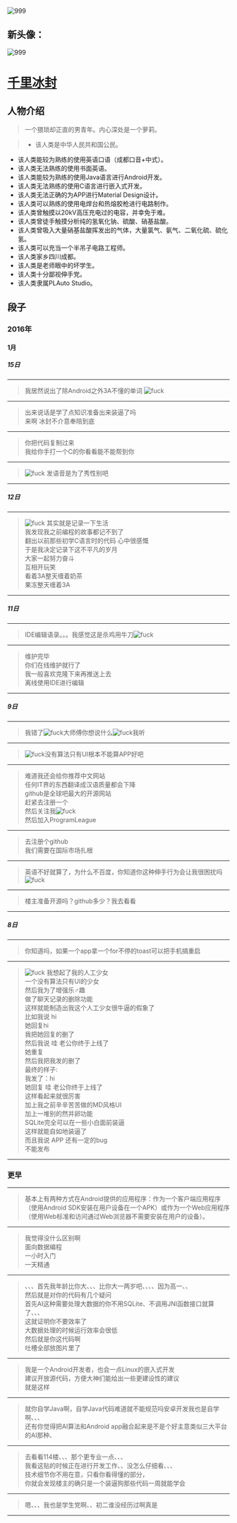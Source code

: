 ![999](https://github.com/ice1000/dialogs/blob/master/icon/ice1000.jpg)<br/>

## 新头像：
![999](https://github.com/ice1000/dialogs/blob/master/icon/ice1000.png)
# [千里冰封](https://github.com/ice1000)

## 人物介绍

> 一个猥琐却正直的男青年。内心深处是一个萝莉。

>+ 该人类是中华人民共和国公民。
+ 该人类能较为熟练的使用英语口语（成都口音+中式）。
+ 该人类无法熟练的使用书面英语。
+ 该人类能较为熟练的使用Java语言进行Android开发。
+ 该人类无法熟练的使用C语言进行嵌入式开发。
+ 该人类无法正确的为APP进行Material Design设计。
+ 该人类可以熟练的使用电焊台和热熔胶枪进行电路制作。
+ 该人类曾触摸以20kV高压充电过的电容，并幸免于难。
+ 该人类曾徒手触摸分析纯的氢氧化钠、硫酸、硝基盐酸。
+ 该人类曾吸入大量硝基盐酸挥发出的气体，大量氯气、氨气、二氧化硫、硫化氢。
+ 该人类可以充当一个半吊子电路工程师。
+ 该人类家乡四川成都。
+ 该人类是老师眼中的坏学生。
+ 该人类十分鄙视伸手党。
+ 该人类隶属PLAuto Studio。

## 段子

### 2016年

#### 1月

##### 15日

---
> 我居然说出了除Android之外3A不懂的单词
![fuck](https://github.com/ice1000/dialogs/blob/master/raw/ice1000_0x00.gif)

---
> 出来说话是学了点知识准备出来装逼了吗<br/>
来啊 冰封不介意奉陪到底

---
> 你把代码复制过来<br/>
我给你手打一个C的你看看能不能帮到你

---
> ![fuck](https://github.com/ice1000/dialogs/blob/master/raw/ice1000_0x00.gif)
发语音是为了秀性别吧<br/>

---
##### 12日

---
> ![fuck](https://github.com/ice1000/dialogs/blob/master/raw/ice1000_0x00.gif)
其实就是记录一下生活<br/>
我发现我之前编程的故事都记不到了<br/>
翻出以前那些初学C语言时的代码 心中很感慨<br/>
于是我决定记录下这不平凡的岁月<br/>
大家一起努力奋斗<br/>
互相开玩笑<br/>
看着3A整天缠着奶茶<br/>
果冻整天缠着3A<br/>

---
##### 11日

---
> IDE编辑语录。。。我感觉这是杀鸡用牛刀![fuck](https://github.com/ice1000/dialogs/blob/master/raw/ice1000_0x00.gif)

---
> 维护完毕<br/>
你们在线维护就行了<br/>
我一般喜欢克隆下来再推送上去<br/>
离线使用IDE进行编辑<br/>

---
##### 9日

---
> 我错了![fuck](https://github.com/ice1000/dialogs/blob/master/raw/ice1000_0x00.gif)大师傅你想说什么![fuck](https://github.com/ice1000/dialogs/blob/master/raw/ice1000_0x00.gif)我听

---
> ![fuck](https://github.com/ice1000/dialogs/blob/master/raw/ice1000_0x00.gif)没有算法只有UI根本不能算APP好吧

---
> 难道我还会给你推荐中文网站<br/>
任何IT界的东西翻译成汉语质量都会下降<br/>
github是全球吧最大的开源网站<br/>
赶紧去注册一个<br/>
然后关注我![fuck](https://github.com/ice1000/dialogs/blob/master/raw/ice1000_0x00.gif)<br/>
然后加入ProgramLeague<br/>

---
> 去注册个github<br/>
我们需要在国际市场扎根

---
> 英语不好就算了，为什么不百度，你知道你这种伸手行为会让我很困扰吗![fuck](https://github.com/ice1000/dialogs/blob/master/raw/ice1000_0x00.gif)

---
> 楼主准备开源吗？github多少？我去看看

---
##### 8日

---
> 你知道吗，如果一个app拿一个for不停的toast可以把手机搞重启

---
> ![fuck](https://github.com/ice1000/dialogs/blob/master/raw/ice1000_0x00.gif)
>我想起了我的人工少女<br/>
一个没有算法只有UI的少女<br/>
然后我为了增强乐♂趣<br/>
做了聊天记录的删除功能<br/>
这样就能制造出我这个人工少女很牛逼的假象了<br/>
比如我说 hi<br/>
她回复hi<br/>
我把她回复的删了<br/>
然后我说 哇 老公你终于上线了<br/>
她重复<br/>
然后我把我发的删了<br/>
最终的样子:<br/>
我发了：hi<br/>
她回复 哇 老公你终于上线了<br/>
这样看起来就很厉害<br/>
加上我之前辛辛苦苦做的MD风格UI<br/>
加上一堆别的然并卵功能<br/>
SQLite完全可以在一些小白面前装逼<br/>
这样就能自如地装逼了<br/>
而且我说 APP 还有一定的bug<br/>
不能发布<br/>

---

### 更早

---
> 基本上有两种方式在Android提供的应用程序：作为一个客户端应用程序（使用Android SDK安装在用户设备在一个APK）或作为一个Web应用程序（使用Web标准和访问通过Web浏览器不需要安装在用户的设备）。

---
> 我觉得没什么区别啊<br/>
面向数据编程<br/>
一小时入门<br/>
一天精通<br/>

---
> 、、、首先我年龄比你大、、、比你大一两岁吧、、、、因为高一、、<br/>
然后就是对你的代码有几个疑问<br/>
首先AI这种需要处理大数据的你不用SQLite、不调用JNI函数接口就算了、、、<br/>
这就证明你不要效率了<br/>
大数据处理的时候运行效率会很低<br/>
然后就是你这代码啊<br/>
吐槽全部放图片里了<br/>

---
> 我是一个Android开发者，也会一点Linux的嵌入式开发<br/>
建议开放源代码，方便大神们能给出一些更建设性的建议<br/>
就是这样<br/>

---
> 就你自学Java啊，自学Java代码难道就不能规范吗安卓开发我也是自学啊、、、<br/>
还有你觉得把AI算法和Android app融合起来是不是个好主意类似三大平台的AI那种、<br/>

---
> 去看看114楼、、、那个更专业一点、、、<br/>
我看这贴的时候正在进行开发工作、、没怎么仔细看、、、<br/>
技术细节你不用在意，只看你看得懂的部分，<br/>
你就会发现楼主的确只是一个装逼狗那些代码一周就能学会<br/>

---
> 嗯、、、我也是学生党啊、、初二谁没经历过啊真是

---
